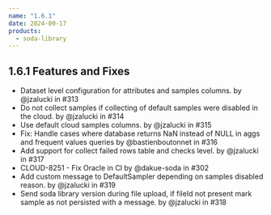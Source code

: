 ```yaml
---
name: "1.6.1"
date: 2024-09-17
products:
  - soda-library
---
```


## 1.6.1 Features and Fixes

* Dataset level configuration for attributes and samples columns. by @jzalucki in #313
* Do not collect samples if collecting of default samples were disabled in the cloud. by @jzalucki in #314
* Use default cloud samples columns. by @jzalucki in #315
* Fix: Handle cases where database returns NaN instead of NULL in aggs and frequent values queries by @bastienboutonnet in #316
* Add support for collect failed rows table and checks level. by @jzalucki in #317
* CLOUD-8251 - Fix Oracle in CI by @dakue-soda in #302
* Add custom message to DefaultSampler depending on samples disabled reason. by @jzalucki in #319
* Send soda library version during file upload, if fileId not present mark sample as not persisted with a message. by @jzalucki in #318